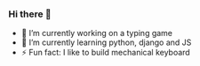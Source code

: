 ### Hi there 👋

<!--
**Discoveren/discoveren** is a ✨ _special_ ✨ repository because its `README.md` (this file) appears on your GitHub profile.

Here are some ideas to get you started:

- 👯 I’m looking to collaborate on ...
- 🤔 I’m looking for help with ...
- 💬 Ask me about ...
- 📫 How to reach me: ...
- 😄 Pronouns: ...
-->

- 🔭 I’m currently working on a typing game
- 🌱 I’m currently learning python, django and JS
- ⚡ Fun fact: I like to build mechanical keyboard
